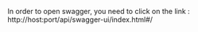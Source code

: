 In order to open swagger, you need to click on the link : http://host:port/api/swagger-ui/index.html#/
